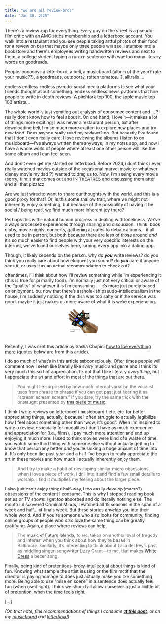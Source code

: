 ```yaml
---
title: "we are all review-bros"
date: "Jan 30, 2025" 
---
```


There's a review app for everything. Every guy on the street is a pseudo-film critic with an AMC stubs membership and a letterboxd account. You walk into a restaurant and you see people taking artful photos of their food for a review on beli that maybe only three people will see. I stumble into a bookstore and there's employees writing handwritten reviews and next to them, a college student typing a run-on sentence with way too many literary words on goodreads.

People loooooove a letterboxd, a beli, a musicboard (album of the year? rate your music??), a goodreads, outdoorsy, rotten tomatos…?, alltrails….

endless endless endless pseudo-social media platforms to see what your friends thought about something. endless endless news platforms that hire people to write in-depth reviews. A pitchfork top 100, the apple music top 100 artists... 

The whole world is just vomiting out analysis of consumed content and ....? I really don't know how to feel about it. On one hand, I love it—it makes a lot of things more exciting; I was never a restaurant person, but after downloading beli, I’m so much more excited to explore new places and try new food. Does anyone really read my reviews? no. But honestly I’ve found that I don’t even really care. I love reviewing the albums I listen to on musicboard—I’ve always written them anyways, in my notes app, and now I have a whole world of people where at least one other person will like the same album and I can feel seen. 

And don’t even get me started on letterboxd. Before 2024, i dont think I ever really watched movies outside of the occasional marvel movie or whatever disney movie my dad(?) wanted to drag us to. Now, I’m seeing every movie (sorry, film!!) that comes out and IN THEATRES and discussing them after and all that pizzazz 

Are we just wired to want to share our thoughts with the world, and this is a good proxy for that? Or, is this some shallow trait, where we might not inherently enjoy something, but because of the possibility of having it be social / being read, we find much more inherent joy there? 

Perhaps this is the natural human progress in dealing with loneliness. We’ve always processed experiences through sharing and discussion. Think: book clubs, movie nights, concerts, gathering at cafes to debate albums… it all used to be in person, but both because there are less of those around *and* it’s so much easier to find people with your very specific interests on the internet, we’ve found ourselves here, turning every app into a dating app.  

Though, it likely depends on the person. why do ***you*** write reviews? do you think you really care about how eloquent you sound? do ***you*** care if anyone sees it, or uses it as an actual recommendation to check out? 

oftentimes, i’ll think about how I’ll review something while I’m experiencing it (this is true for primarily food). I’m normally just not very critical or aware of the “quality” of whatever it is I’m consuming — it’s more just purely based on enjoyment. but now that there’s asshole-ish pseudo-intellectualism in the house, I’m suddenly noticing if the dish was too salty or if the service was good. maybe it just makes us more aware of what it is we’re experiencing. 

<div style="text-align: center; margin-top: 10px; margin-bottom: 10px; height: 100px;">
	<img src="https://github.com/ClaireBookworm/claire-website/blob/main/public/files/gauntlet.png?raw=true" alt="gauntlet" style="height: 80%;">
</div>

Recently, I was sent this article by Sasha Chapin: [how to like everything more](https://sashachapin.substack.com/p/how-to-like-everything-more) (quotes below are from this article).

I do so much of what’s in this article subconsciously. Often times people will comment how I seem like literally like *every* music and genre and I think its very much this sort of appreciation. Its not that I like literally *everything*, but I appreciate the art and effort in most of the things that are out there. 

> You might be surprised by how much internal variation the vocalist uses from phrase to phrase if you can get past just hearing it as “scream scream scream.” If you dare, try the same trick with the onslaught presented by [this piece of music](https://open.spotify.com/track/4cizO9j38ZtvKe3CAcBr8p?si=0d259b4242e64960).

I think I write reviews on letterboxd / musicboard / etc. etc. for better appreciating things, actually, because I often struggle to actually legibilize how I feel about something other than “wow, it’s good”. When I’m inspired to write a review, especially for modalities I don’t have as much experience and appreciation for (i.e., films), I pay much more attention and end up enjoying it much more. I used to think movies were kind of a waste of time: you watch some third thing with someone else without actually getting to know that person any better *and* you’re sinking a huge amount of time into it. It’s only been the past year and a half I’ve begun to really appreciate the art in these movies and how much I actually inherently enjoy them. 

> And I try to make a habit of developing similar micro-obsessions: when I love a piece of work, I drill into it and find a few small details to worship. I find it multiplies my feeling about the larger piece.

I also just can't enjoy things half-way, I too easily develop (macro?) obsessions of the content I consume. This is why I stopped reading book series or TV shows: I get too absorbed and do literally nothing else. The month I discovered Criminal Minds, I watched all 15 seasons in the span of a week and half... of finals week. But these stories *envelop* you into their whole world. And, if you're someone who also looks for community, finding online groups of people who *also* love the same thing can be greatly gratifying. Again, a place where reviews can help. 

> The [music of Future Islands](https://open.spotify.com/track/522YBf6WqBwJVAe7oHLymu?si=87dde737a831478b), to me, takes on another level of tragedy and interest when you think about how they’re based in Baltimore. Similarly, it’s interesting to think about Lana del Rey’s past as middling singer-songwriter Lizzy Grant—to me, that makes [White Dress](https://open.spotify.com/track/4Hl9rOqYomojCmxYfr25im?si=029d2838744b49a2) a better song.

Finally, being kind of pretentious-broey-intellectual about things is kind of fun. Knowing what sample the artist is using or the film motif that the director is paying homage to does just actually make you like something more. Being able to use “mise en scene” in a sentence does actually feel fun (when used right). I think we should all allow ourselves a just a liiiittle bit of pretention, when the time feels right.

[...]

*(On that note, find recommendations of things I consume **[at this post](https://www.clairebookworm.com/notes/recs)**, or on my [musicboard](https://musicboard.app/clairebookworm) and [letterboxd](https://letterboxd.com/clairebookworm/))*